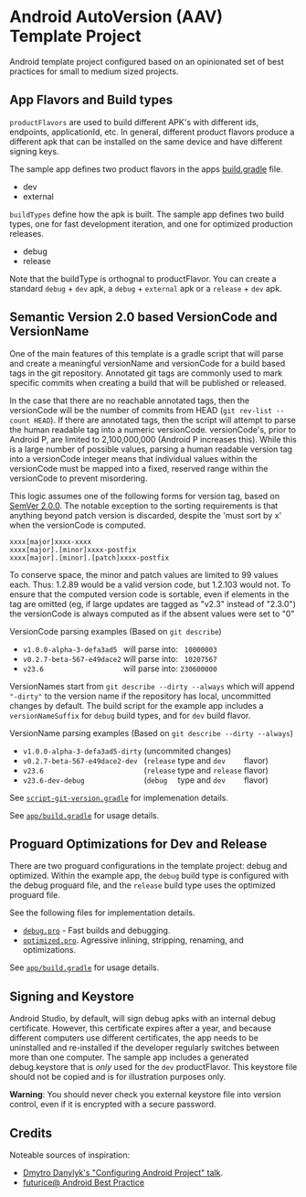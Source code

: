 # Android AutoVersion (AAV) Template Project

Android template project configured based on an opinionated set of best practices for small to medium sized projects.

## App Flavors and Build types

`productFlavors` are used to build different APK's with different ids, endpoints, applicationId, etc. In general, different product flavors produce a different apk that can be installed on the same device and have different signing keys.

The sample app defines two product flavors in the apps [build.gradle](app/build.gradle) file.
* dev
* external

`buildTypes` define how the apk is built. The sample app defines two build types, one for fast development iteration, and one for optimized production releases. 
* debug
* release

Note that the buildType is orthognal to productFlavor. You can create a standard `debug` + `dev` apk, a `debug` + `external` apk or a `release` + `dev` apk.

## Semantic Version 2.0 based VersionCode and VersionName

One of the main features of this template is a gradle script that will parse and create a meaningful versionName and versionCode for a build based tags in the git repository. Annotated git tags are commonly used to mark specific commits when creating a build that will be published or released.

In the case that there are no reachable annotated tags, then the versionCode will be the number of commits from HEAD (`git rev-list --count HEAD`). If there are annotated tags, then the script will attempt to parse the human readable tag into a numeric versionCode. versionCode's, prior to Android P, are limited to 2,100,000,000 (Android P increases this). While this is a large number of possible values, parsing a human readable version tag into a versionCode integer means that individual values within the versionCode must be mapped into a fixed, reserved range within the versionCode to prevent misordering.

This logic assumes one of the following forms for version tag, based on [SemVer 2.0.0](https://semver.org/). The notable exception to the sorting requirements is that anything beyond patch version is discarded, despite the 'must sort by x' when the versionCode is computed.

```
xxxx[major]xxxx-xxxx
xxxx[major].[minor]xxxx-postfix
xxxx[major].[minor].[patch]xxxx-postfix
```

To conserve space, the minor and patch values are limited to 99 values each. Thus: 1.2.89 would be a valid version code, but 1.2.103 would not. To ensure that the computed version code is sortable, even if elements in the tag are omitted (eg, if large updates are tagged as "v2.3" instead of "2.3.0") the versionCode is always computed as if the absent values were set to "0"

VersionCode parsing examples (Based on `git describe`)
* `v1.0.0-alpha-3-defa3ad5 ` will parse into: ` 10000003`
* `v0.2.7-beta-567-e49dace2` will parse into: ` 10207567`
* `v23.6                   ` will parse into: `230600000`

VersionNames start from `git describe --dirty --always` which will append `"-dirty"` to the version name if the repository has local, uncommitted changes by default. The build script for the example app includes a `versionNameSuffix` for `debug` build types, and for `dev` build flavor.

VersionName parsing examples (Based on `git describe --dirty --always`)
* `v1.0.0-alpha-3-defa3ad5-dirty` (uncommited changes)
* `v0.2.7-beta-567-e49dace2-dev ` (`release` type and `dev    ` flavor)
* `v23.6                        ` (`release` type and `release` flavor)
* `v23.6-dev-debug              ` (`debug  ` type and `dev    ` flavor)

See [`script-git-version.gradle`](tools/script-git-version.gradle) for implemenation details.

See [`app/build.gradle`](app/build.gradle) for usage details.

## Proguard Optimizations for Dev and Release

There are two proguard configurations in the template project: debug and optimized. Within the example app, the `debug` build type is configured with the debug proguard file, and the `release`  build type uses the optimized proguard file.

See the following files for implementation details.
* [`debug.pro`](tools/debug.pro) - Fast builds and debugging.
* [`optimized.pro`](tools/optimized.pro). Agressive inlining, stripping, renaming, and optimizations.

See [`app/build.gradle`](app/build.gradle) for usage details.

## Signing and Keystore

Android Studio, by default, will sign debug apks with an internal debug certificate. However, this certificate expires after a year, and because different computers use different certificates, the app needs to be uninstalled and re-installed if the developer regularly switches between more than one computer. The sample app includes a generated debug.keystore that is *only* used for the `dev` productFlavor. This keystore file should not be copied and is for illustration purposes only.

**Warning**: You should never check you external keystore file into version control, even if it is encrypted with a secure password.

## Credits
Noteable sources of inspiration:
* [Dmytro Danylyk's "Configuring Android Project" talk](https://speakerdeck.com/dmytrodanylyk/configuring-android-project).
* [futurice@ Android Best Practice](https://github.com/futurice/android-best-practices#build-system)